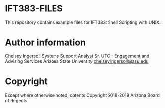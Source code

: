 # IFT383-FILES
This repository contains example files for IFT383: Shell Scripting with UNIX.

# Author information
Chelsey Ingersoll
Systems Support Analyst Sr.
UTO - Engagement and Advising Services
Arizona State University
chelsey.ingersoll@asu.edu

# Copyright
Except where otherwise noted; cotents Copyright 2018-2019 Arizona Board of Regents
